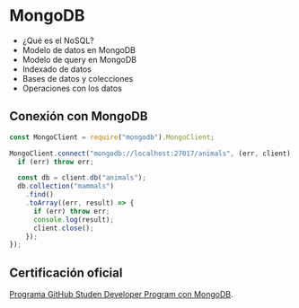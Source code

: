 # MongoDB

* ¿Qué es el NoSQL?
* Modelo de datos en MongoDB
* Modelo de query en MongoDB
* Indexado de datos
* Bases de datos y colecciones
* Operaciones con los datos

## Conexión con MongoDB

```js
const MongoClient = require("mongodb").MongoClient;

MongoClient.connect("mongodb://localhost:27017/animals", (err, client) => {
  if (err) throw err;

  const db = client.db("animals");
  db.collection("mammals")
    .find()
    .toArray((err, result) => {
      if (err) throw err;
      console.log(result);
      client.close();
    });
});
```

## Certificación oficial

[Programa GitHub Studen Developer Program con MongoDB](https://www.mongodb.com/students?utm_source=LINKEDIN&utm_medium=ORGANIC_SOCIAL_ADVOCACY).
